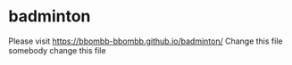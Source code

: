 # badminton
Please visit https://bbombb-bbombb.github.io/badminton/
Change this file
somebody change this file
